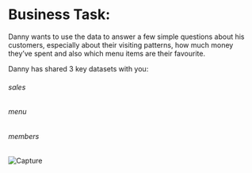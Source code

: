 # Business Task:

Danny wants to use the data to answer a few simple questions about his customers, especially about their visiting patterns, how much money they’ve spent and also which menu items are their favourite.

Danny has shared 3 key datasets with you:
 ###### sales
 ###### menu
 ###### members


![Capture](https://user-images.githubusercontent.com/45940205/172488792-cd3b47bb-bd24-4b40-b99f-f73eaaa710c7.PNG)
